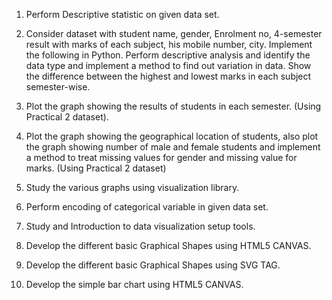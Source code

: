 1. Perform Descriptive statistic on given data set.

2. Consider dataset with student name, gender, Enrolment no, 4-semester result with
marks of each subject, his mobile number, city. Implement the following in Python.
Perform descriptive analysis and identify the data type and implement a method to
find out variation in data. Show the difference between the highest and lowest marks
in each subject semester-wise.

3. Plot the graph showing the results of students in each semester. (Using Practical 2
dataset).

4. Plot the graph showing the geographical location of students, also plot the graph
showing number of male and female students and implement a method to treat
missing values for gender and missing value for marks. (Using Practical 2 dataset)

5. Study the various graphs using visualization library.

6. Perform encoding of categorical variable in given data set.

7. Study and Introduction to data visualization setup tools.

8. Develop the different basic Graphical Shapes using HTML5 CANVAS.

9. Develop the different basic Graphical Shapes using SVG TAG.

10. Develop the simple bar chart using HTML5 CANVAS.

